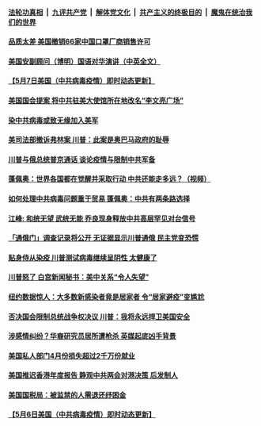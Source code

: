 

####  [法轮功真相](../../../../basic/blob/master/README.md?t=05081631) &nbsp;|&nbsp; [九评共产党](../../../../9ping.md/blob/master/README.md?t=05081631) &nbsp;|&nbsp; [解体党文化](../../../../jtdwh.md/blob/master/README.md?t=05081631)  &nbsp;|&nbsp; [共产主义的终极目的](../../../../gczydzjmd.md/blob/master/README.md?t=05081631) &nbsp;|&nbsp; [魔鬼在统治我们的世界](../../../../mgztzwmdsj.md/blob/master/README.md?t=05081631) 

#### [品质太差 美国撤销66家中国口罩厂商销售许可](../pages/soh6/376222.md?t=05081631) 
#### [美国安副顾问（博明）国语对华演讲（中英全文）](../pages/soh6/376159.md?t=05081631) 
#### [【5月7日美国（中共病毒疫情）即时动态更新】](../pages/soh6/375997.md?t=05081631) 
#### [美国国会提案 将中共驻美大使馆所在地改名“李文亮广场”](../pages/soh6/376132.md?t=05081631) 
#### [染中共病毒或致无缘加入美军](../pages/soh6/376126.md?t=05081631) 
#### [美司法部撤诉弗林案 川普：此案是奥巴马政府的耻辱](../pages/soh6/376117.md?t=05081631) 
#### [川普与俄总统普京通话 谈论疫情与限制中共军备](../pages/soh6/376114.md?t=05081631) 
#### [蓬佩奥：世界各国都在觉醒并采取行动  中共还能走多远？（视频）](../pages/soh6/376099.md?t=05081631) 
#### [如何处理中共病毒问题重于贸易 蓬佩奥：中共有两条路选择](../pages/soh6/376078.md?t=05081631) 
#### [江峰: 和统无望 武统无能 乔良现身释放中共高层罕见对台信号](../pages/soh6/376069.md?t=05081631) 
#### [「通俄门」调查记录将公开  无证据显示川普通俄 民主党变恐慌](../pages/soh6/376048.md?t=05081631) 
#### [贴身侍从染疫 川普测试病毒继续呈阴性 太健康了](../pages/soh6/376033.md?t=05081631) 
#### [川普怒了 白宫新闻秘书：美中关系“令人失望” ](../pages/soh6/376003.md?t=05081631) 
#### [纽约数据惊人：大多数新感染者竟是居家者 令“居家避疫”变尴尬](../pages/soh6/375994.md?t=05081631) 
#### [否决国会限制总统战争权决议 川普：我将永远捍卫美国安全](../pages/soh6/375988.md?t=05081631) 
#### [涉感情纠纷？华裔研究员居所遭枪杀 英媒起底凶手背景](../pages/soh6/375907.md?t=05081631) 
#### [美国私人部门4月份损失超过2千万份就业](../pages/soh6/375871.md?t=05081631) 
#### [美国推迟香港年度报告 静观中共两会对港决策 后发制人](../pages/soh6/375826.md?t=05081631) 
#### [美国国税局：被监禁的人需退还纾困金 ](../pages/soh6/375799.md?t=05081631) 
#### [【5月6日美国（中共病毒疫情）即时动态更新】](../pages/soh6/375526.md?t=05081631) 

